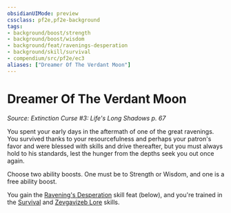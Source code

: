 ```yaml
---
obsidianUIMode: preview
cssclass: pf2e,pf2e-background
tags:
- background/boost/strength
- background/boost/wisdom
- background/feat/ravenings-desperation
- background/skill/survival
- compendium/src/pf2e/ec3
aliases: ["Dreamer Of The Verdant Moon"]
---
```

# Dreamer Of The Verdant Moon
*Source: Extinction Curse #3: Life's Long Shadows p. 67*  

You spent your early days in the aftermath of one of the great ravenings. You survived thanks to your resourcefulness and perhaps your patron's favor and were blessed with skills and drive thereafter, but you must always hold to his standards, lest the hunger from the depths seek you out once again.

Choose two ability boosts. One must be to Strength or Wisdom, and one is a free ability boost.

You gain the [Ravening's Desperation](/compendium/feats/ravenings-desperation-ec3.md) skill feat (below), and you're trained in the [Survival](/compendium/skills.md#Survival) and [Zevgavizeb Lore](/compendium/skills.md#Lore) skills.